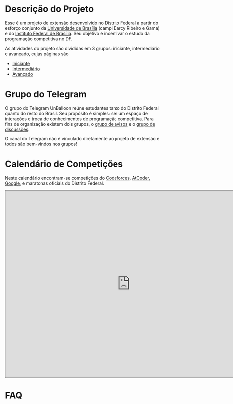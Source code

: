 # Descrição do Projeto

Esse é um projeto de extensão desenvolvido no Distrito Federal a partir do esforço conjunto da [Universidade de Brasília](http://www.unb.br/) (campi Darcy Ribeiro e Gama) e do [Instituto Federal de Brasília](https://www.ifb.edu.br/taguatinga). Seu objetivo é incentivar o estudo da programação competitiva no DF.

As atividades do projeto são divididas em 3 grupos: iniciante, intermediário e avançado, cujas páginas são

- [Iniciante](iniciante/README.md)
- [Intermediário](intermediario/README.md)
- [Avançado](avancado/README.md)

# Grupo do Telegram

O grupo do Telegram UnBalloon reúne estudantes tanto do Distrito Federal quanto do resto do Brasil. Seu propósito é simples: ser um espaço de interações e troca de conhecimentos de programação competitiva. Para fins de organização existem dois grupos, o [grupo de avisos](https://t.me/avisosunballoon) e o [grupo de discussões](https://t.me/unballoon).

O canal do Telegram não é vinculado diretamente ao projeto de extensão e todos são bem-vindos nos grupos!

# Calendário de Competições

Neste calendário encontram-se competições do [Codeforces](https://codeforces.com/), [AtCoder](https://atcoder.jp/), [Google](https://codingcompetitions.withgoogle.com/), e maratonas oficiais do Distrito Federal.

<iframe src="https://calendar.google.com/calendar/embed?height=600&amp;wkst=1&amp;bgcolor=%23ffffff&amp;ctz=America%2FSao_Paulo&amp;src=Ymhqb3VpcjJ0YjhwNWVmcGJjZmJuaDg2MTBAZ3JvdXAuY2FsZW5kYXIuZ29vZ2xlLmNvbQ&amp;src=bDU1NjJldXA0M3AzcmRicnJ1Z2ttNWVjZ2tAZ3JvdXAuY2FsZW5kYXIuZ29vZ2xlLmNvbQ&amp;src=N3Iwc20wOTBibW41cGVjc2xiZnNvMmF0ZjhAZ3JvdXAuY2FsZW5kYXIuZ29vZ2xlLmNvbQ&amp;src=azIzajIzM2d0Y3ZhdTdhOHVsazJwMzYwbTRAZ3JvdXAuY2FsZW5kYXIuZ29vZ2xlLmNvbQ&amp;src=bWFyYXRvbmFkZkBnbWFpbC5jb20&amp;color=%238E24AA&amp;color=%23795548&amp;color=%239E69AF&amp;color=%234285F4&amp;color=%230B8043&amp;showTabs=1&amp;showPrint=0&amp;mode=AGENDA&amp;title=Competi%C3%A7%C3%B5es&amp;hl=pt_BR" style="border:solid 1px #777" width="800" height="600" frameborder="0" scrolling="no"></iframe>

# FAQ
